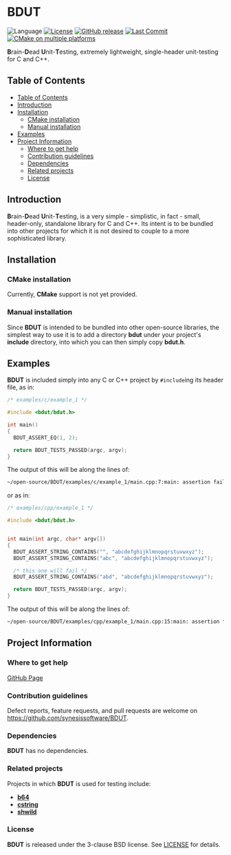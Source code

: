 # BDUT <!-- omit in toc -->

![Language](https://img.shields.io/badge/C%2B%2B-00599C?style=flat&logo=c%2B%2B&logoColor=white)
[![License](https://img.shields.io/badge/License-BSD_3--Clause-blue.svg)](https://opensource.org/licenses/BSD-3-Clause)
[![GitHub release](https://img.shields.io/github/v/release/synesissoftware/BDUT.svg)](https://github.com/synesissoftware/BDUT/releases/latest)
[![Last Commit](https://img.shields.io/github/last-commit/synesissoftware/BDUT)](https://github.com/synesissoftware/BDUT/commits/master)
[![CMake on multiple platforms](https://github.com/synesissoftware/BDUT/actions/workflows/cmake-multi-platform.yml/badge.svg)](https://github.com/synesissoftware/BDUT/actions/workflows/cmake-multi-platform.yml)


**B**rain-**D**ead **U**nit-**T**esting, extremely lightweight, single-header unit-testing for C and C++.


## Table of Contents

- [Table of Contents](#table-of-contents)
- [Introduction](#introduction)
- [Installation](#installation)
  - [CMake installation](#cmake-installation)
  - [Manual installation](#manual-installation)
- [Examples](#examples)
- [Project Information](#project-information)
  - [Where to get help](#where-to-get-help)
  - [Contribution guidelines](#contribution-guidelines)
  - [Dependencies](#dependencies)
  - [Related projects](#related-projects)
  - [License](#license)


## Introduction

**B**rain-**D**ead **U**nit-**T**esting, is a very simple - simplistic, in fact - small, header-only, standalone library for C and C++. Its intent is to be bundled into other projects for which it is not desired to couple to a more sophisticated library.


## Installation

### CMake installation

Currently, **CMake** support is not yet provided.


### Manual installation

Since **BDUT** is intended to be bundled into other open-source libraries, the simplest way to use it is to add a directory **bdut** under your project's **include** directory, into which you can then simply copy **bdut.h**.


## Examples

**BDUT** is included simply into any C or C++ project by `#include`ing its header file, as in:

```C
/* examples/c/example_1 */

#include <bdut/bdut.h>

int main()
{
  BDUT_ASSERT_EQ(1, 2);

  return BDUT_TESTS_PASSED(argc, argv);
}
```

The output of this will be along the lines of:

```bash
~/open-source/BDUT/examples/c/example_1/main.cpp:7:main: assertion failed: actual value of `2` not equal-to expected value `1`
```

or as in:

```C++
/* examples/cpp/example_1 */

#include <bdut/bdut.h>


int main(int argc, char* argv[])
{
  BDUT_ASSERT_STRING_CONTAINS("", "abcdefghijklmnopqrstuvwxyz");
  BDUT_ASSERT_STRING_CONTAINS("abc", "abcdefghijklmnopqrstuvwxyz");

  /* this one will fail */
  BDUT_ASSERT_STRING_CONTAINS("abd", "abcdefghijklmnopqrstuvwxyz");

  return BDUT_TESTS_PASSED(argc, argv);
}
```

The output of this will be along the lines of:

```bash
~/open-source/BDUT/examples/cpp/example_1/main.cpp:15:main: assertion failed: actual string 'abcdefghijklmnopqrstuvwxyz' does not contain search string 'abd'
```


## Project Information

### Where to get help

[GitHub Page](https://github.com/synesissoftware/BDUT "GitHub Page")


### Contribution guidelines

Defect reports, feature requests, and pull requests are welcome on https://github.com/synesissoftware/BDUT.


### Dependencies

**BDUT** has no dependencies.


### Related projects

Projects in which **BDUT** is used for testing include:

* [**b64**](https://github.com/synesissoftware/b64)
* [**cstring**](https://github.com/synesissoftware/cstring)
* [**shwild**](https://github.com/synesissoftware/shwild)


### License

**BDUT** is released under the 3-clause BSD license. See [LICENSE](./LICENSE) for details.


<!-- ########################### end of file ########################### -->

